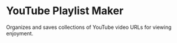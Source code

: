 # YouTube Playlist Maker
Organizes and saves collections of YouTube video URLs for viewing enjoyment.
